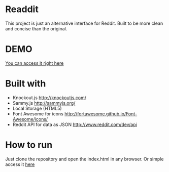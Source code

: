 Readdit
=======

This project is just an alternative interface for Reddit. Built to be more clean and concise than the original.

DEMO
====

[You can access it right here](http://viniciusmichelutti.github.io/Readdit/#/r/programming)

Built with
==========

* Knockout.js http://knockoutjs.com/
* Sammy.js http://sammyjs.org/
* Local Storage (HTML5)
* Font Awesome for icons http://fortawesome.github.io/Font-Awesome/icons/
* Reddit API for data as JSON http://www.reddit.com/dev/api

How to run
==========

Just clone the repository and open the index.html in any browser. Or simple access it [here](http://viniciusmichelutti.github.io/Readdit/#/r/programming)
